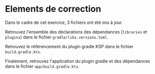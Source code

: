 # Elements de correction

Dans le cadre de cet exercice, 3 fichiers ont été mis à jour.

Retrouvez l'ensemble des déclarations des dépendances (`libraries` et `plugins`) dans le fichier `gradle/libs.versions.toml`.

Retrouvez le référencement du plugin gradle KSP dans le fichier `build.gradle.kts`.

Finalement, retrouvez l'application du plugin gradle et des dépendances dans le fichier `app/build.gradle.kts`.